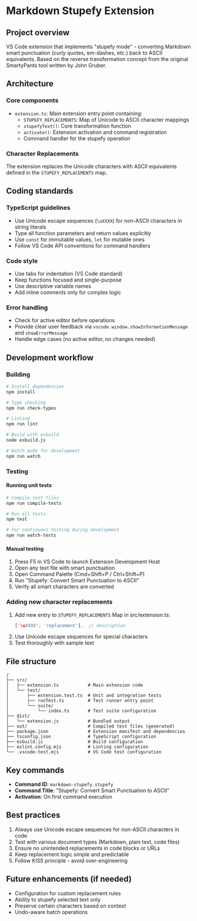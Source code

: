 # Markdown Stupefy Extension

## Project overview

VS Code extension that implements "stupefy mode" - converting Markdown
smart punctuation (curly quotes, em-dashes, etc.) back to ASCII equivalents.
Based on the reverse transformation concept from the original SmartyPants tool
written by John Gruber.

## Architecture

### Core components

- `extension.ts`: Main extension entry point containing:
  - `STUPEFY_REPLACEMENTS`: Map of Unicode to ASCII character mappings
  - `stupefyText()`: Core transformation function
  - `activate()`: Extension activation and command registration
  - Command handler for the stupefy operation

### Character Replacements

The extension replaces the Unicode characters with ASCII equivalents
defined in the `STUPEFY_REPLACEMENTS` map.

## Coding standards

### TypeScript guidelines

- Use Unicode escape sequences (`\uXXXX`) for non-ASCII characters in string literals
- Type all function parameters and return values explicitly
- Use `const` for immutable values, `let` for mutable ones
- Follow VS Code API conventions for command handlers

### Code style

- Use tabs for indentation (VS Code standard)
- Keep functions focused and single-purpose
- Use descriptive variable names
- Add inline comments only for complex logic

### Error handling

- Check for active editor before operations
- Provide clear user feedback via `vscode.window.showInformationMessage` and `showErrorMessage`
- Handle edge cases (no active editor, no changes needed)

## Development workflow

### Building

```bash
# Install dependencies
npm install

# Type checking
npm run check-types

# Linting
npm run lint

# Build with esbuild
node esbuild.js

# Watch mode for development
npm run watch
```

### Testing

#### Running unit tests

```bash
# Compile test files
npm run compile-tests

# Run all tests
npm test

# For continuous testing during development
npm run watch-tests
```

#### Manual testing

1. Press F5 in VS Code to launch Extension Development Host
2. Open any text file with smart punctuation
3. Open Command Palette (Cmd+Shift+P / Ctrl+Shift+P)
4. Run "Stupefy: Convert Smart Punctuation to ASCII"
5. Verify all smart characters are converted

### Adding new character replacements

1. Add new entry to `STUPEFY_REPLACEMENTS` Map in src/extension.ts:
   ```typescript
   ['\uXXXX', 'replacement'],  // description
   ```
2. Use Unicode escape sequences for special characters
3. Test thoroughly with sample text

## File structure

```
/
├── src/
│   ├── extension.ts           # Main extension code
│   └── test/
│       ├── extension.test.ts  # Unit and integration tests
│       ├── runTest.ts         # Test runner entry point
│       └── suite/
│           └── index.ts       # Test suite configuration
├── dist/
│   └── extension.js           # Bundled output
├── out/                       # Compiled test files (generated)
├── package.json               # Extension manifest and dependencies
├── tsconfig.json              # TypeScript configuration
├── esbuild.js                 # Build configuration
├── eslint.config.mjs          # Linting configuration
└── .vscode-test.mjs           # VS Code test configuration
```

## Key commands

- **Command ID**: `markdown-stupefy.stupefy`
- **Command Title**: "Stupefy: Convert Smart Punctuation to ASCII"
- **Activation**: On first command execution

## Best practices

1. Always use Unicode escape sequences for non-ASCII characters in code
2. Test with various document types (Markdown, plain text, code files)
3. Ensure no unintended replacements in code blocks or URLs
4. Keep replacement logic simple and predictable
5. Follow KISS principle - avoid over-engineering

## Future enhancements (if needed)

- Configuration for custom replacement rules
- Ability to stupefy selected text only
- Preserve certain characters based on context
- Undo-aware batch operations
